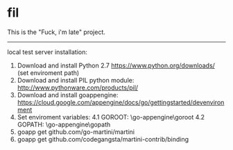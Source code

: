 fil
===

This is the "Fuck, i'm late" project.

------------------

local test server installation:
1. Download and install Python 2.7 https://www.python.org/downloads/ (set enviroment path)
2. Download and install PIL python module: http://www.pythonware.com/products/pil/
3. Download and install goappengine: https://cloud.google.com/appengine/docs/go/gettingstarted/devenvironment
4. Set enviroment variables: 
4.1 GOROOT: \go-appengine\goroot
4.2 GOPATH: \go-appengine\gopath
5. goapp get github.com/go-martini/martini
6. goapp get github.com/codegangsta/martini-contrib/binding
 